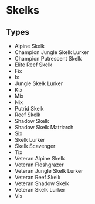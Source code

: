 # Skelks
## Types
* Alpine Skelk
* Champion Jungle Skelk Lurker
* Champion Putrescent Skelk
* Elite Reef Skelk
* Fix
* Ix
* Jungle Skelk Lurker
* Kix
* Mix
* Nix
* Putrid Skelk
* Reef Skelk
* Shadow Skelk
* Shadow Skelk Matriarch
* Six
* Skelk Lurker
* Skelk Scavenger
* Tix
* Veteran Alpine Skelk
* Veteran Fleshgrazer
* Veteran Jungle Skelk Lurker
* Veteran Reef Skelk
* Veteran Shadow Skelk
* Veteran Skelk Lurker
* Vix
